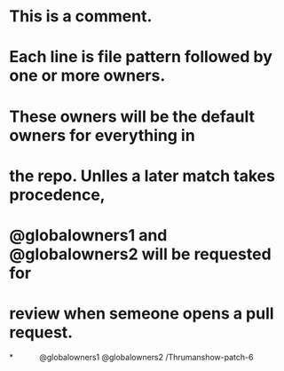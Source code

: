 # This is a comment.
# Each line is file pattern followed by one or more owners. 

# These owners will be the default owners for everything in
# the repo. Unlles a later match takes procedence,
# @globalowners1 and @globalowners2 will be requested for
# review when semeone opens a pull request.
*            @globalowners1 @globalowners2
/Thrumanshow-patch-6 